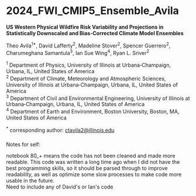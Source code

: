 # 2024_FWI_CMIP5_Ensemble_Avila
**US Western Physical Wildfire Risk Variability and Projections in Statistically Downscaled and Bias-Corrected Climate Model Ensembles**


Theo Avila<sup>1*</sup>, David Lafferty<sup>2</sup>, Madeline Stover<sup>2</sup>, Spencer Guerrero<sup>2</sup>, Charumeghana Samantula<sup>3</sup>, Ian Sue Wing<sup>4</sup>, Ryan L. Sriver<sup>2</sup><br>

<sup>1</sup> Department of Physics, University of Illinois at Urbana‐Champaign, Urbana, IL, United States of America<br>
<sup>2</sup> Department of Climate, Meteorology and Atmospheric Sciences, University of Illinois at Urbana‐Champaign, Urbana, IL, United States of America<br>
<sup>3</sup> Department of Civil and Environmental Engineering, University of Illinois at Urbana‐Champaign, Urbana, IL, United States of America<br>
<sup>4</sup> Department of Earth and Environment, Boston University, Boston, MA, United States of America<br>

<sup>*</sup> corresponding author: ctavila2@illinois.edu

### 

Notes for self:

notebook 80_+ means the code has not been cleaned and made more readable. This code was written a long time ago when I did not have the best programming skills, so it should be parsed through to improve readability, as well as optimize some slow processes to make code more usable in the future. <br>
Need to include any of David's or Ian's code
